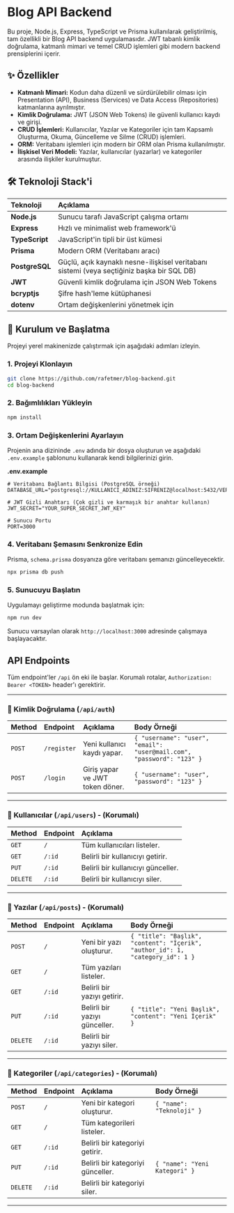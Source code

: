 # Blog API Backend

Bu proje, Node.js, Express, TypeScript ve Prisma kullanılarak geliştirilmiş, tam özellikli bir Blog API backend uygulamasıdır. JWT tabanlı kimlik doğrulama, katmanlı mimari ve temel CRUD işlemleri gibi modern backend prensiplerini içerir.

## ✨ Özellikler

-   **Katmanlı Mimari:** Kodun daha düzenli ve sürdürülebilir olması için Presentation (API), Business (Services) ve Data Access (Repositories) katmanlarına ayrılmıştır.
-   **Kimlik Doğrulama:** JWT (JSON Web Tokens) ile güvenli kullanıcı kaydı ve girişi.
-   **CRUD İşlemleri:** Kullanıcılar, Yazılar ve Kategoriler için tam Kapsamlı Oluşturma, Okuma, Güncelleme ve Silme (CRUD) işlemleri.
-   **ORM:** Veritabanı işlemleri için modern bir ORM olan Prisma kullanılmıştır.
-   **İlişkisel Veri Modeli:** Yazılar, kullanıcılar (yazarlar) ve kategoriler arasında ilişkiler kurulmuştur.

## 🛠️ Teknoloji Stack'i

| Teknoloji   | Açıklama                               |
| :---------- | :------------------------------------- |
| **Node.js** | Sunucu tarafı JavaScript çalışma ortamı  |
| **Express** | Hızlı ve minimalist web framework'ü      |
| **TypeScript**| JavaScript'in tipli bir üst kümesi     |
| **Prisma**  | Modern ORM (Veritabanı aracı)          |
| **PostgreSQL**| Güçlü, açık kaynaklı nesne-ilişkisel veritabanı sistemi (veya seçtiğiniz başka bir SQL DB) |
| **JWT**     | Güvenli kimlik doğrulama için JSON Web Tokens |
| **bcryptjs**| Şifre hash'leme kütüphanesi            |
| **dotenv**  | Ortam değişkenlerini yönetmek için     |

## 🚀 Kurulum ve Başlatma

Projeyi yerel makinenizde çalıştırmak için aşağıdaki adımları izleyin.

### 1. Projeyi Klonlayın

```bash
git clone https://github.com/rafetmer/blog-backend.git
cd blog-backend
```

### 2. Bağımlılıkları Yükleyin

```bash
npm install
```

### 3. Ortam Değişkenlerini Ayarlayın

Projenin ana dizininde `.env` adında bir dosya oluşturun ve aşağıdaki `.env.example` şablonunu kullanarak kendi bilgilerinizi girin.

**.env.example**
```env
# Veritabanı Bağlantı Bilgisi (PostgreSQL örneği)
DATABASE_URL="postgresql://KULLANICI_ADINIZ:SIFRENIZ@localhost:5432/VERITABANI_ADINIZ"

# JWT Gizli Anahtarı (Çok gizli ve karmaşık bir anahtar kullanın)
JWT_SECRET="YOUR_SUPER_SECRET_JWT_KEY"

# Sunucu Portu
PORT=3000
```

### 4. Veritabanı Şemasını Senkronize Edin

Prisma, `schema.prisma` dosyanıza göre veritabanı şemanızı güncelleyecektir.

```bash
npx prisma db push
```

### 5. Sunucuyu Başlatın

Uygulamayı geliştirme modunda başlatmak için:

```bash
npm run dev
```

Sunucu varsayılan olarak `http://localhost:3000` adresinde çalışmaya başlayacaktır.

## API Endpoints

Tüm endpoint'ler `/api` ön eki ile başlar. Korumalı rotalar, `Authorization: Bearer <TOKEN>` header'ı gerektirir.

---

### 🔑 Kimlik Doğrulama (`/api/auth`)

| Method | Endpoint         | Açıklama                  | Body Örneği                                                    |
| :----- | :--------------- | :------------------------ | :------------------------------------------------------------- |
| `POST` | `/register`      | Yeni kullanıcı kaydı yapar. | `{ "username": "user", "email": "user@mail.com", "password": "123" }` |
| `POST` | `/login`         | Giriş yapar ve JWT token döner. | `{ "username": "user", "password": "123" }`                      |

---

### 👤 Kullanıcılar (`/api/users`) - (Korumalı)

| Method   | Endpoint | Açıklama                               |
| :------- | :------- | :------------------------------------- |
| `GET`    | `/`      | Tüm kullanıcıları listeler.            |
| `GET`    | `/:id`   | Belirli bir kullanıcıyı getirir.       |
| `PUT`    | `/:id`   | Belirli bir kullanıcıyı günceller.     |
| `DELETE` | `/:id`   | Belirli bir kullanıcıyı siler.         |

---

### 📝 Yazılar (`/api/posts`) - (Korumalı)

| Method   | Endpoint | Açıklama                               | Body Örneği                                                              |
| :------- | :------- | :------------------------------------- | :----------------------------------------------------------------------- |
| `POST`   | `/`      | Yeni bir yazı oluşturur.               | `{ "title": "Başlık", "content": "İçerik", "author_id": 1, "category_id": 1 }` |
| `GET`    | `/`      | Tüm yazıları listeler.                 |                                                                          |
| `GET`    | `/:id`   | Belirli bir yazıyı getirir.            |                                                                          |
| `PUT`    | `/:id`   | Belirli bir yazıyı günceller.          | `{ "title": "Yeni Başlık", "content": "Yeni İçerik" }`                      |
| `DELETE` | `/:id`   | Belirli bir yazıyı siler.              |                                                                          |

---

### 📂 Kategoriler (`/api/categories`) - (Korumalı)

| Method   | Endpoint | Açıklama                               | Body Örneği                |
| :------- | :------- | :------------------------------------- | :------------------------- |
| `POST`   | `/`      | Yeni bir kategori oluşturur.           | `{ "name": "Teknoloji" }`    |
| `GET`    | `/`      | Tüm kategorileri listeler.             |                            |
| `GET`    | `/:id`   | Belirli bir kategoriyi getirir.        |                            |
| `PUT`    | `/:id`   | Belirli bir kategoriyi günceller.      | `{ "name": "Yeni Kategori" }` |
| `DELETE` | `/:id`   | Belirli bir kategoriyi siler.          |                            |

---
